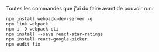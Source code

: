 Toutes les commandes que j'ai du faire avant de pouvoir run:

```
npm install webpack-dev-server -g
npm link webpack
npm i -D webpack-cli
npm install --save react-star-ratings
npm install react-google-picker
npm audit fix

```